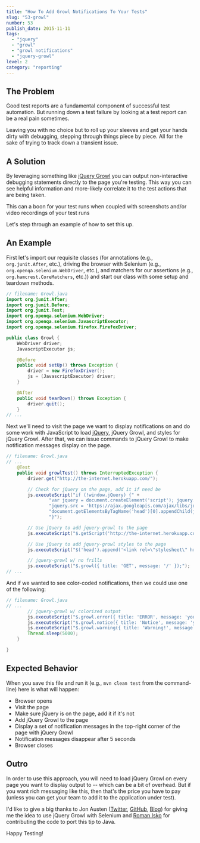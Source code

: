 ```yaml
---
title: "How To Add Growl Notifications To Your Tests"
slug: "53-growl"
number: 53
publish_date: 2015-11-11
tags:
  - "jquery"
  - "growl"
  - "growl notifications"
  - "jquery-growl"
level: 2
category: "reporting"
---
```


## The Problem

Good test reports are a fundamental component of successful test automation. But running down a test failure by looking at a test report can be a real pain sometimes.

Leaving you with no choice but to roll up your sleeves and get your hands dirty with debugging, stepping through things piece by piece. All for the sake of trying to track down a transient issue.

## A Solution

By leveraging something like [jQuery Growl](http://ksylvest.github.io/jquery-growl/) you can output non-interactive debugging statements directly to the page you're testing. This way you can see helpful information and more-likely correlate it to the test actions that are being taken.

This can a boon for your test runs when coupled with screenshots and/or video recordings of your test runs 

Let's step through an example of how to set this up.

## An Example

First let's import our requisite classes (for annotations (e.g., `org.junit.After`, etc.), driving the browser with Selenium (e.g., `org.openqa.selenium.WebDriver`, etc.), and matchers for our assertions (e.g., `org.hamcrest.CoreMatchers`, etc.)) and start our class with some setup and teardown methods.

```java
// filename: Growl.java
import org.junit.After;
import org.junit.Before;
import org.junit.Test;
import org.openqa.selenium.WebDriver;
import org.openqa.selenium.JavascriptExecutor;
import org.openqa.selenium.firefox.FirefoxDriver;

public class Growl {
    WebDriver driver;
    JavascriptExecutor js;

    @Before
    public void setUp() throws Exception {
        driver = new FirefoxDriver();
        js = (JavascriptExecutor) driver;
    }

    @After
    public void tearDown() throws Exception {
        driver.quit();
    }
// ...
```

Next we'll need to visit the page we want to display notifications on and do some work with JavaScript to load [jQuery](http://jquery.com/), jQuery Growl, and styles for jQuery Growl. After that, we can issue commands to jQuery Growl to make notification messages display on the page.

```java
// filename: Growl.java
// ...
    @Test
    public void growlTest() throws InterruptedException {
        driver.get("http://the-internet.herokuapp.com/");

        // Check for jQuery on the page, add it if need be
        js.executeScript("if (!window.jQuery) {" +
                "var jquery = document.createElement('script'); jquery.type = 'text/javascript';" +
                "jquery.src = 'https://ajax.googleapis.com/ajax/libs/jquery/2.0.2/jquery.min.js';" +
                "document.getElementsByTagName('head')[0].appendChild(jquery);" +
                "}");

        // Use jQuery to add jquery-growl to the page
        js.executeScript("$.getScript('http://the-internet.herokuapp.com/js/vendor/jquery.growl.js')");

        // Use jQuery to add jquery-growl styles to the page
        js.executeScript("$('head').append('<link rel=\"stylesheet\" href=\"http://the-internet.herokuapp.com/css/jquery.growl.css\" type=\"text/css\" />');");

        // jquery-growl w/ no frills
        js.executeScript("$.growl({ title: 'GET', message: '/' });");
// ...
```

And if we wanted to see color-coded notifications, then we could use one of the following:

```java
// filename: Growl.java
// ...
        // jquery-growl w/ colorized output
        js.executeScript("$.growl.error({ title: 'ERROR', message: 'your error message goes here' });");
        js.executeScript("$.growl.notice({ title: 'Notice', message: 'your notice message goes here' });");
        js.executeScript("$.growl.warning({ title: 'Warning!', message: 'your warning message goes here' });");
        Thread.sleep(5000);
    }

}
```

## Expected Behavior

When you save this file and run it (e.g., `mvn clean test` from the command-line) here is what will happen:

+ Browser opens
+ Visit the page
+ Make sure jQuery is on the page, add it if it's not
+ Add jQuery Growl to the page
+ Display a set of notification messages in the top-right corner of the page with jQuery Growl
+ Notification messages disappear after 5 seconds
+ Browser closes

## Outro

In order to use this approach, you will need to load jQuery Growl on every page you want to display output to -- which can be a bit of overhead. But if you want rich messaging like this, then that's the price you have to pay (unless you can get your team to add it to the application under test).

I'd like to give a big thanks to Jon Austen ([Twitter](https://twitter.com/austenjt), [GitHub](https://github.com/djangofan), [Blog](http://jonausten.info/)) for giving me the idea to use jQuery Growl with Selenium and [Roman Isko](https://github.com/RomanIsko) for contributing the code to port this tip to Java.

Happy Testing!
